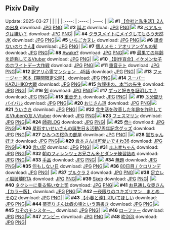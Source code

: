 ## Pixiv Daily
Update: 2025-03-27
|      |      |      |
| :----: | :----: | :----: |
|![](https://pixiv.microyu.workers.dev/c/240x480/img-master/img/2025/03/25/12/00/11/128586503_p0_master1200.jpg) **#1** [【会社と私生活】2人の出身](https://www.pixiv.net/artworks/128586503) download: [JPG](https://pixiv.microyu.workers.dev/img-original/img/2025/03/25/12/00/11/128586503_p0.jpg) [PNG](https://pixiv.microyu.workers.dev/img-original/img/2025/03/25/12/00/11/128586503_p0.png)|![](https://pixiv.microyu.workers.dev/c/240x480/img-master/img/2025/03/25/07/30/02/128582243_p0_master1200.jpg) **#2** [叫ぶ](https://www.pixiv.net/artworks/128582243) download: [JPG](https://pixiv.microyu.workers.dev/img-original/img/2025/03/25/07/30/02/128582243_p0.jpg) [PNG](https://pixiv.microyu.workers.dev/img-original/img/2025/03/25/07/30/02/128582243_p0.png)|![](https://pixiv.microyu.workers.dev/c/240x480/img-master/img/2025/03/26/17/00/09/128626424_p0_master1200.jpg) **#3** [ペアルックは嫌い？](https://www.pixiv.net/artworks/128626424) download: [JPG](https://pixiv.microyu.workers.dev/img-original/img/2025/03/26/17/00/09/128626424_p0.jpg) [PNG](https://pixiv.microyu.workers.dev/img-original/img/2025/03/26/17/00/09/128626424_p0.png)|
|![](https://pixiv.microyu.workers.dev/c/240x480/img-master/img/2025/03/26/01/25/33/128610822_p0_master1200.jpg) **#4** [クラスメイトにメイクしてもらう天然JK](https://www.pixiv.net/artworks/128610822) download: [JPG](https://pixiv.microyu.workers.dev/img-original/img/2025/03/26/01/25/33/128610822_p0.jpg) [PNG](https://pixiv.microyu.workers.dev/img-original/img/2025/03/26/01/25/33/128610822_p0.png)|![](https://pixiv.microyu.workers.dev/c/240x480/img-master/img/2025/03/25/20/30/04/128598907_p0_master1200.jpg) **#5** [いちごカヌレ](https://www.pixiv.net/artworks/128598907) download: [JPG](https://pixiv.microyu.workers.dev/img-original/img/2025/03/25/20/30/04/128598907_p0.jpg) [PNG](https://pixiv.microyu.workers.dev/img-original/img/2025/03/25/20/30/04/128598907_p0.png)|![](https://pixiv.microyu.workers.dev/c/240x480/img-master/img/2025/03/25/19/10/23/128596104_p0_master1200.jpg) **#6** [謙虚ないのりさん🍤](https://www.pixiv.net/artworks/128596104) download: [JPG](https://pixiv.microyu.workers.dev/img-original/img/2025/03/25/19/10/23/128596104_p0.jpg) [PNG](https://pixiv.microyu.workers.dev/img-original/img/2025/03/25/19/10/23/128596104_p0.png)|
|![](https://pixiv.microyu.workers.dev/c/240x480/img-master/img/2025/03/25/06/00/04/128580930_p0_master1200.jpg) **#7** [個人メモ：アオリアングルの髪](https://www.pixiv.net/artworks/128580930) download: [JPG](https://pixiv.microyu.workers.dev/img-original/img/2025/03/25/06/00/04/128580930_p0.jpg) [PNG](https://pixiv.microyu.workers.dev/img-original/img/2025/03/25/06/00/04/128580930_p0.png)|![](https://pixiv.microyu.workers.dev/c/240x480/img-master/img/2025/03/25/19/10/31/128596110_p0_master1200.jpg) **#8** [Awake?](https://www.pixiv.net/artworks/128596110) download: [JPG](https://pixiv.microyu.workers.dev/img-original/img/2025/03/25/19/10/31/128596110_p0.jpg) [PNG](https://pixiv.microyu.workers.dev/img-original/img/2025/03/25/19/10/31/128596110_p0.png)|![](https://pixiv.microyu.workers.dev/c/240x480/img-master/img/2025/03/25/21/24/07/128600998_p0_master1200.jpg) **#9** [最果ての年齢を詐称してるVtuber](https://www.pixiv.net/artworks/128600998) download: [JPG](https://pixiv.microyu.workers.dev/img-original/img/2025/03/25/21/24/07/128600998_p0.jpg) [PNG](https://pixiv.microyu.workers.dev/img-original/img/2025/03/25/21/24/07/128600998_p0.png)|
|![](https://pixiv.microyu.workers.dev/c/240x480/img-master/img/2025/03/25/19/07/43/128596026_p0_master1200.jpg) **#10** [【創作百合】イケメン女子のホワイトデー大作戦](https://www.pixiv.net/artworks/128596026) download: [JPG](https://pixiv.microyu.workers.dev/img-original/img/2025/03/25/19/07/43/128596026_p0.jpg) [PNG](https://pixiv.microyu.workers.dev/img-original/img/2025/03/25/19/07/43/128596026_p0.png)|![](https://pixiv.microyu.workers.dev/c/240x480/img-master/img/2025/03/25/10/15/31/128584739_p0_master1200.jpg) **#11** [重音テト](https://www.pixiv.net/artworks/128584739) download: [JPG](https://pixiv.microyu.workers.dev/img-original/img/2025/03/25/10/15/31/128584739_p0.jpg) [PNG](https://pixiv.microyu.workers.dev/img-original/img/2025/03/25/10/15/31/128584739_p0.png)|![](https://pixiv.microyu.workers.dev/c/240x480/img-master/img/2025/03/25/12/33/20/128587289_p0_master1200.jpg) **#12** [訳アリ心霊マンション　45話](https://www.pixiv.net/artworks/128587289) download: [JPG](https://pixiv.microyu.workers.dev/img-original/img/2025/03/25/12/33/20/128587289_p0.jpg) [PNG](https://pixiv.microyu.workers.dev/img-original/img/2025/03/25/12/33/20/128587289_p0.png)|
|![](https://pixiv.microyu.workers.dev/c/240x480/img-master/img/2025/03/26/19/39/47/128631125_p0_master1200.jpg) **#13** [フォージャー家本【期間限定公開】](https://www.pixiv.net/artworks/128631125) download: [JPG](https://pixiv.microyu.workers.dev/img-original/img/2025/03/26/19/39/47/128631125_p0.jpg) [PNG](https://pixiv.microyu.workers.dev/img-original/img/2025/03/26/19/39/47/128631125_p0.png)|![](https://pixiv.microyu.workers.dev/c/240x480/img-master/img/2025/03/26/14/59/12/128624007_p0_master1200.jpg) **#14** [スーパーKAZUHIKO大戦](https://www.pixiv.net/artworks/128624007) download: [JPG](https://pixiv.microyu.workers.dev/img-original/img/2025/03/26/14/59/12/128624007_p0.jpg) [PNG](https://pixiv.microyu.workers.dev/img-original/img/2025/03/26/14/59/12/128624007_p0.png)|![](https://pixiv.microyu.workers.dev/c/240x480/img-master/img/2025/03/26/20/35/24/128633136_p0_master1200.jpg) **#15** [放課後の、本当の先生](https://www.pixiv.net/artworks/128633136) download: [JPG](https://pixiv.microyu.workers.dev/img-original/img/2025/03/26/20/35/24/128633136_p0.jpg) [PNG](https://pixiv.microyu.workers.dev/img-original/img/2025/03/26/20/35/24/128633136_p0.png)|
|![](https://pixiv.microyu.workers.dev/c/240x480/img-master/img/2025/03/25/12/08/25/128586770_p0_master1200.jpg) **#16** [剣](https://www.pixiv.net/artworks/128586770) download: [JPG](https://pixiv.microyu.workers.dev/img-original/img/2025/03/25/12/08/25/128586770_p0.jpg) [PNG](https://pixiv.microyu.workers.dev/img-original/img/2025/03/25/12/08/25/128586770_p0.png)|![](https://pixiv.microyu.workers.dev/c/240x480/img-master/img/2025/03/26/00/00/14/128607561_p0_master1200.jpg) **#17** [ずっと好きを証明して？](https://www.pixiv.net/artworks/128607561) download: [JPG](https://pixiv.microyu.workers.dev/img-original/img/2025/03/26/00/00/14/128607561_p0.jpg) [PNG](https://pixiv.microyu.workers.dev/img-original/img/2025/03/26/00/00/14/128607561_p0.png)|![](https://pixiv.microyu.workers.dev/c/240x480/img-master/img/2025/03/25/10/16/11/128584746_p0_master1200.jpg) **#18** [重音テト](https://www.pixiv.net/artworks/128584746) download: [JPG](https://pixiv.microyu.workers.dev/img-original/img/2025/03/25/10/16/11/128584746_p0.jpg) [PNG](https://pixiv.microyu.workers.dev/img-original/img/2025/03/25/10/16/11/128584746_p0.png)|
|![](https://pixiv.microyu.workers.dev/c/240x480/img-master/img/2025/03/25/00/00/34/128573188_p0_master1200.jpg) **#19** [３分間サバイバル](https://www.pixiv.net/artworks/128573188) download: [JPG](https://pixiv.microyu.workers.dev/img-original/img/2025/03/25/00/00/34/128573188_p0.jpg) [PNG](https://pixiv.microyu.workers.dev/img-original/img/2025/03/25/00/00/34/128573188_p0.png)|![](https://pixiv.microyu.workers.dev/c/240x480/img-master/img/2025/03/25/01/17/53/128576357_p0_master1200.jpg) **#20** [おじさん道](https://www.pixiv.net/artworks/128576357) download: [JPG](https://pixiv.microyu.workers.dev/img-original/img/2025/03/25/01/17/53/128576357_p0.jpg) [PNG](https://pixiv.microyu.workers.dev/img-original/img/2025/03/25/01/17/53/128576357_p0.png)|![](https://pixiv.microyu.workers.dev/c/240x480/img-master/img/2025/03/25/22/40/08/128604211_p0_master1200.jpg) **#21** [ういさき](https://www.pixiv.net/artworks/128604211) download: [JPG](https://pixiv.microyu.workers.dev/img-original/img/2025/03/25/22/40/08/128604211_p0.jpg) [PNG](https://pixiv.microyu.workers.dev/img-original/img/2025/03/25/22/40/08/128604211_p0.png)|
|![](https://pixiv.microyu.workers.dev/c/240x480/img-master/img/2025/03/26/21/05/13/128634316_p0_master1200.jpg) **#22** [食生活を改善した年齢を詐称してるVtuberの友人Vtuber](https://www.pixiv.net/artworks/128634316) download: [JPG](https://pixiv.microyu.workers.dev/img-original/img/2025/03/26/21/05/13/128634316_p0.jpg) [PNG](https://pixiv.microyu.workers.dev/img-original/img/2025/03/26/21/05/13/128634316_p0.png)|![](https://pixiv.microyu.workers.dev/c/240x480/img-master/img/2025/03/25/00/42/12/128575162_p0_master1200.jpg) **#23** [フェスマリン](https://www.pixiv.net/artworks/128575162) download: [JPG](https://pixiv.microyu.workers.dev/img-original/img/2025/03/25/00/42/12/128575162_p0.jpg) [PNG](https://pixiv.microyu.workers.dev/img-original/img/2025/03/25/00/42/12/128575162_p0.png)|![](https://pixiv.microyu.workers.dev/c/240x480/img-master/img/2025/03/26/01/45/27/128611334_p0_master1200.jpg) **#24** [師弟LOG](https://www.pixiv.net/artworks/128611334) download: [JPG](https://pixiv.microyu.workers.dev/img-original/img/2025/03/26/01/45/27/128611334_p0.jpg) [PNG](https://pixiv.microyu.workers.dev/img-original/img/2025/03/26/01/45/27/128611334_p0.png)|
|![](https://pixiv.microyu.workers.dev/c/240x480/img-master/img/2025/03/25/00/03/13/128573478_p0_master1200.jpg) **#25** [😳💦](https://www.pixiv.net/artworks/128573478) download: [JPG](https://pixiv.microyu.workers.dev/img-original/img/2025/03/25/00/03/13/128573478_p0.jpg) [PNG](https://pixiv.microyu.workers.dev/img-original/img/2025/03/25/00/03/13/128573478_p0.png)|![](https://pixiv.microyu.workers.dev/c/240x480/img-master/img/2025/03/25/22/06/36/128602831_p0_master1200.jpg) **#26** [星街すいせいさんの誕生日＆活動7周年記念グッズ](https://www.pixiv.net/artworks/128602831) download: [JPG](https://pixiv.microyu.workers.dev/img-original/img/2025/03/25/22/06/36/128602831_p0.jpg) [PNG](https://pixiv.microyu.workers.dev/img-original/img/2025/03/25/22/06/36/128602831_p0.png)|![](https://pixiv.microyu.workers.dev/c/240x480/img-master/img/2025/03/25/20/08/57/128598143_p0_master1200.jpg) **#27** [ひみつの桜色の部屋](https://www.pixiv.net/artworks/128598143) download: [JPG](https://pixiv.microyu.workers.dev/img-original/img/2025/03/25/20/08/57/128598143_p0.jpg) [PNG](https://pixiv.microyu.workers.dev/img-original/img/2025/03/25/20/08/57/128598143_p0.png)|
|![](https://pixiv.microyu.workers.dev/c/240x480/img-master/img/2025/03/26/00/00/17/128607583_p0_master1200.jpg) **#28** [蛍ちゃん好き](https://www.pixiv.net/artworks/128607583) download: [JPG](https://pixiv.microyu.workers.dev/img-original/img/2025/03/26/00/00/17/128607583_p0.jpg) [PNG](https://pixiv.microyu.workers.dev/img-original/img/2025/03/26/00/00/17/128607583_p0.png)|![](https://pixiv.microyu.workers.dev/c/240x480/img-master/img/2025/03/25/17/00/48/128592415_p0_master1200.jpg) **#29** [倉本さんは可愛いですわ36](https://www.pixiv.net/artworks/128592415) download: [JPG](https://pixiv.microyu.workers.dev/img-original/img/2025/03/25/17/00/48/128592415_p0.jpg) [PNG](https://pixiv.microyu.workers.dev/img-original/img/2025/03/25/17/00/48/128592415_p0.png)|![](https://pixiv.microyu.workers.dev/c/240x480/img-master/img/2025/03/25/15/40/37/128590795_p0_master1200.jpg) **#30** [言い訳](https://www.pixiv.net/artworks/128590795) download: [JPG](https://pixiv.microyu.workers.dev/img-original/img/2025/03/25/15/40/37/128590795_p0.jpg) [PNG](https://pixiv.microyu.workers.dev/img-original/img/2025/03/25/15/40/37/128590795_p0.png)|
|![](https://pixiv.microyu.workers.dev/c/240x480/img-master/img/2025/03/26/17/24/02/128626990_p0_master1200.jpg) **#31** [まふ唯ちゃん](https://www.pixiv.net/artworks/128626990) download: [JPG](https://pixiv.microyu.workers.dev/img-original/img/2025/03/26/17/24/02/128626990_p0.jpg) [PNG](https://pixiv.microyu.workers.dev/img-original/img/2025/03/26/17/24/02/128626990_p0.png)|![](https://pixiv.microyu.workers.dev/c/240x480/img-master/img/2025/03/26/23/17/38/128639683_p0_master1200.jpg) **#32** [朝のフィレンツェお兄さん☀とダンテ練習詰め](https://www.pixiv.net/artworks/128639683) download: [JPG](https://pixiv.microyu.workers.dev/img-original/img/2025/03/26/23/17/38/128639683_p0.jpg) [PNG](https://pixiv.microyu.workers.dev/img-original/img/2025/03/26/23/17/38/128639683_p0.png)|![](https://pixiv.microyu.workers.dev/c/240x480/img-master/img/2025/03/25/19/19/53/128596401_p0_master1200.jpg) **#33** [手品](https://www.pixiv.net/artworks/128596401) download: [JPG](https://pixiv.microyu.workers.dev/img-original/img/2025/03/25/19/19/53/128596401_p0.jpg) [PNG](https://pixiv.microyu.workers.dev/img-original/img/2025/03/25/19/19/53/128596401_p0.png)|
|![](https://pixiv.microyu.workers.dev/c/240x480/img-master/img/2025/03/25/14/10/21/128589095_p0_master1200.jpg) **#34** [無題](https://www.pixiv.net/artworks/128589095) download: [JPG](https://pixiv.microyu.workers.dev/img-original/img/2025/03/25/14/10/21/128589095_p0.jpg) [PNG](https://pixiv.microyu.workers.dev/img-original/img/2025/03/25/14/10/21/128589095_p0.png)|![](https://pixiv.microyu.workers.dev/c/240x480/img-master/img/2025/03/25/00/00/10/128573072_p0_master1200.jpg) **#35** [何もしない日](https://www.pixiv.net/artworks/128573072) download: [JPG](https://pixiv.microyu.workers.dev/img-original/img/2025/03/25/00/00/10/128573072_p0.jpg) [PNG](https://pixiv.microyu.workers.dev/img-original/img/2025/03/25/00/00/10/128573072_p0.png)|![](https://pixiv.microyu.workers.dev/c/240x480/img-master/img/2025/03/25/23/58/16/128607391_p0_master1200.jpg) **#36** [80日目 / クロリンデ](https://www.pixiv.net/artworks/128607391) download: [JPG](https://pixiv.microyu.workers.dev/img-original/img/2025/03/25/23/58/16/128607391_p0.jpg) [PNG](https://pixiv.microyu.workers.dev/img-original/img/2025/03/25/23/58/16/128607391_p0.png)|
|![](https://pixiv.microyu.workers.dev/c/240x480/img-master/img/2025/03/25/00/07/01/128573702_p0_master1200.jpg) **#37** [プルクラ 2](https://www.pixiv.net/artworks/128573702) download: [JPG](https://pixiv.microyu.workers.dev/img-original/img/2025/03/25/00/07/01/128573702_p0.jpg) [PNG](https://pixiv.microyu.workers.dev/img-original/img/2025/03/25/00/07/01/128573702_p0.png)|![](https://pixiv.microyu.workers.dev/c/240x480/img-master/img/2025/03/26/18/32/05/128628996_p0_master1200.jpg) **#38** [足立レイ脳破壊RTA](https://www.pixiv.net/artworks/128628996) download: [JPG](https://pixiv.microyu.workers.dev/img-original/img/2025/03/26/18/32/05/128628996_p0.jpg) [PNG](https://pixiv.microyu.workers.dev/img-original/img/2025/03/26/18/32/05/128628996_p0.png)|![](https://pixiv.microyu.workers.dev/c/240x480/img-master/img/2025/03/25/12/31/46/128587248_p0_master1200.jpg) **#39** [Skeb](https://www.pixiv.net/artworks/128587248) download: [JPG](https://pixiv.microyu.workers.dev/img-original/img/2025/03/25/12/31/46/128587248_p0.jpg) [PNG](https://pixiv.microyu.workers.dev/img-original/img/2025/03/25/12/31/46/128587248_p0.png)|
|![](https://pixiv.microyu.workers.dev/c/240x480/img-master/img/2025/03/25/17/06/42/128592539_p0_master1200.jpg) **#40** [タクシーに乗る怖い女上司](https://www.pixiv.net/artworks/128592539) download: [JPG](https://pixiv.microyu.workers.dev/img-original/img/2025/03/25/17/06/42/128592539_p0.jpg) [PNG](https://pixiv.microyu.workers.dev/img-original/img/2025/03/25/17/06/42/128592539_p0.png)|![](https://pixiv.microyu.workers.dev/c/240x480/img-master/img/2025/03/25/00/01/07/128573269_p0_master1200.jpg) **#41** [お見通しな奥さん【カラー版】](https://www.pixiv.net/artworks/128573269) download: [JPG](https://pixiv.microyu.workers.dev/img-original/img/2025/03/25/00/01/07/128573269_p0.jpg) [PNG](https://pixiv.microyu.workers.dev/img-original/img/2025/03/25/00/01/07/128573269_p0.png)|![](https://pixiv.microyu.workers.dev/c/240x480/img-master/img/2025/03/25/20/51/50/128599672_p0_master1200.jpg) **#42** [一夜限りのユキズリマン　まとめ　その2](https://www.pixiv.net/artworks/128599672) download: [JPG](https://pixiv.microyu.workers.dev/img-original/img/2025/03/25/20/51/50/128599672_p0.jpg) [PNG](https://pixiv.microyu.workers.dev/img-original/img/2025/03/25/20/51/50/128599672_p0.png)|
|![](https://pixiv.microyu.workers.dev/c/240x480/img-master/img/2025/03/25/20/25/44/128598742_p0_master1200.jpg) **#43** [【小春と湊】叩いてほしい](https://www.pixiv.net/artworks/128598742) download: [JPG](https://pixiv.microyu.workers.dev/img-original/img/2025/03/25/20/25/44/128598742_p0.jpg) [PNG](https://pixiv.microyu.workers.dev/img-original/img/2025/03/25/20/25/44/128598742_p0.png)|![](https://pixiv.microyu.workers.dev/c/240x480/img-master/img/2025/03/26/00/05/06/128608052_p0_master1200.jpg) **#44** [薬売りさんは癖の塊という落書き](https://www.pixiv.net/artworks/128608052) download: [JPG](https://pixiv.microyu.workers.dev/img-original/img/2025/03/26/00/05/06/128608052_p0.jpg) [PNG](https://pixiv.microyu.workers.dev/img-original/img/2025/03/26/00/05/06/128608052_p0.png)|![](https://pixiv.microyu.workers.dev/c/240x480/img-master/img/2025/03/26/21/54/17/128636264_p0_master1200.jpg) **#45** [なぞのモンスター。](https://www.pixiv.net/artworks/128636264) download: [JPG](https://pixiv.microyu.workers.dev/img-original/img/2025/03/26/21/54/17/128636264_p0.jpg) [PNG](https://pixiv.microyu.workers.dev/img-original/img/2025/03/26/21/54/17/128636264_p0.png)|
|![](https://pixiv.microyu.workers.dev/c/240x480/img-master/img/2025/03/25/20/16/05/128598377_p0_master1200.jpg) **#46** [ローファー](https://www.pixiv.net/artworks/128598377) download: [JPG](https://pixiv.microyu.workers.dev/img-original/img/2025/03/25/20/16/05/128598377_p0.jpg) [PNG](https://pixiv.microyu.workers.dev/img-original/img/2025/03/25/20/16/05/128598377_p0.png)|![](https://pixiv.microyu.workers.dev/c/240x480/img-master/img/2025/03/25/16/21/34/128591572_p0_master1200.jpg) **#47** [アンビー](https://www.pixiv.net/artworks/128591572) download: [JPG](https://pixiv.microyu.workers.dev/img-original/img/2025/03/25/16/21/34/128591572_p0.jpg) [PNG](https://pixiv.microyu.workers.dev/img-original/img/2025/03/25/16/21/34/128591572_p0.png)|![](https://pixiv.microyu.workers.dev/c/240x480/img-master/img/2025/03/25/17/24/39/128592942_p0_master1200.jpg) **#48** [吹泡泡](https://www.pixiv.net/artworks/128592942) download: [JPG](https://pixiv.microyu.workers.dev/img-original/img/2025/03/25/17/24/39/128592942_p0.jpg) [PNG](https://pixiv.microyu.workers.dev/img-original/img/2025/03/25/17/24/39/128592942_p0.png)|
